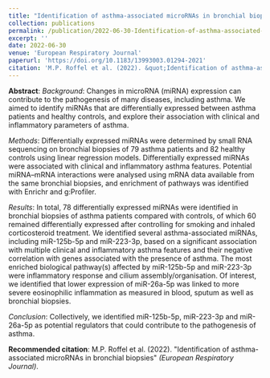 ```yaml
---
title: "Identification of asthma-associated microRNAs in bronchial biopsies"
collection: publications
permalink: /publication/2022-06-30-Identification-of-asthma-associated-microRNAs-in-bronchial-biopsies
excerpt: ''
date: 2022-06-30
venue: 'European Respiratory Journal'
paperurl: 'https://doi.org/10.1183/13993003.01294-2021'
citation: 'M.P. Roffel et al. (2022). &quot;Identification of asthma-associated microRNAs in bronchial biopsies&quot; <i>(European Respiratory Journal)</i>.'
---
```

**Abstract**:
_Background_: Changes in microRNA (miRNA) expression can contribute to the pathogenesis of many diseases, including asthma. We aimed to identify miRNAs that are differentially expressed between asthma patients and healthy controls, and explore their association with clinical and inflammatory parameters of asthma.

_Methods_: Differentially expressed miRNAs were determined by small RNA sequencing on bronchial biopsies of 79 asthma patients and 82 healthy controls using linear regression models. Differentially expressed miRNAs were associated with clinical and inflammatory asthma features. Potential miRNA–mRNA interactions were analysed using mRNA data available from the same bronchial biopsies, and enrichment of pathways was identified with Enrichr and g:Profiler.

_Results_: In total, 78 differentially expressed miRNAs were identified in bronchial biopsies of asthma patients compared with controls, of which 60 remained differentially expressed after controlling for smoking and inhaled corticosteroid treatment. We identified several asthma-associated miRNAs, including miR-125b-5p and miR-223-3p, based on a significant association with multiple clinical and inflammatory asthma features and their negative correlation with genes associated with the presence of asthma. The most enriched biological pathway(s) affected by miR-125b-5p and miR-223-3p were inflammatory response and cilium assembly/organisation. Of interest, we identified that lower expression of miR-26a-5p was linked to more severe eosinophilic inflammation as measured in blood, sputum as well as bronchial biopsies.

_Conclusion_: Collectively, we identified miR-125b-5p, miR-223-3p and miR-26a-5p as potential regulators that could contribute to the pathogenesis of asthma.

**Recommended citation**: M.P. Roffel et al. (2022). "Identification of asthma-associated microRNAs in bronchial biopsies" <i>(European Respiratory Journal)</i>.